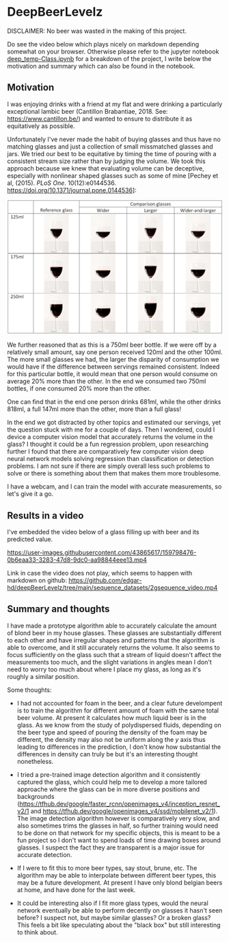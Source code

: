 # DeepBeerLevelz

DISCLAIMER: No beer was wasted in the making of this project.

Do see the video below which plays nicely on markdown depending somewhat on your browser.
Otherwise please refer to the jupyter notebook [deep_temp-Class.ipynb](deep_temp-Class.ipynb) for a breakdown of the project, I write below the motivation and summary which can also be found in the notebook.

## Motivation

I was enjoying drinks with a friend at my flat and were drinking a particularly exceptional lambic beer (Cantillon Brabantiae, 2018. See: https://www.cantillon.be/) and wanted to ensure to distribute it as equitatively as possible.

Unfortunately I've never made the habit of buying glasses and thus have no matching glasses and just a collection of small missmatched glasses and jars. We tried our best to be equitative by timing the time of pouring with a consistent stream size rather than by judging the volume. We took this approach because we knew that evaluating volume can be deceptive, especially with nonlinear shaped glasses such as some of mine [Pechey et al, (2015). *PLoS One*. 10(12):e0144536. https://doi.org/10.1371/journal.pone.0144536]:

<img src="notebook_images/wine_glasses.png" alt="Glasses_wine" style="width: 600px;"/>

We further reasoned that as this is a 750ml beer bottle. If we were off by a relatively small amount, say one person received 120ml and the other 100ml. The more small glasses we had, the larger the disparity of consumption we would have if the difference between servings remained consistent. Indeed for this particular bottle, it would mean that one person would consume on average 20% more than the other. In the end we consumed two 750ml bottles, if one consumed 20% more than the other. 

One can find that in the end one person drinks 681ml, while the other drinks 818ml, a full 147ml more than the other, more than a full glass!

In the end we got distracted by other topics and estimated our servings, yet the question stuck with me for a couple of days. Then I wondered, could I device a computer vision model that accurately returns the volume in the glass? I thought it could be a fun regression problem, upon researching further I found that there are comparatively few computer vision deep neural network models solving regression than classification or detection problems. I am not sure if there are simply overall less such problems to solve or there is something about them that makes them more troublesome.

I have a webcam, and I can train the model with accurate measurements, so let's give it a go.

## Results in a video
I've embedded the video below of a glass filling up with beer and its predicted value.

https://user-images.githubusercontent.com/43865617/159798476-0b6eaa33-3283-47d8-9dc0-aa98844eee13.mp4

Link in case the video does not play, which seems to happen with markdown on github: https://github.com/edgar-hd/deepBeerLevelz/tree/main/sequence_datasets/2gsequence_video.mp4

## Summary and thoughts
I have made a prototype algorithm able to accurately calculate the amount of blond beer in my house glasses. These glasses are substantially different to each other and have irregular shapes and patterns that the algorithm is able to overcome, and it still accurately returns the volume. It also seems to focus sufficiently on the glass such that a stream of liquid doesn't affect the measurements too much, and the slight variations in angles mean I don't need to worry too much about where I place my glass, as long as it's roughly a similar position.

Some thoughts:
- I had not accounted for foam in the beer, and a clear future develompent is to train the algorithm for different amount of foam with the same total beer volume. At present it calculates how much liquid beer is in the glass. As we know from the study of polydispersed fluids, depending on the beer type and speed of pouring the density of the foam may be different, the density may also not be uniform along the *y* axis thus leading to differences in the prediction, I don't know how substantial the differences in density can truly be but it's an interesting thought nonetheless.

- I tried a pre-trained image detection algorithm and it consistently captured the glass, which could help me to develop a more tailored approache where the glass can be in more diverse positions and backgrounds (https://tfhub.dev/google/faster_rcnn/openimages_v4/inception_resnet_v2/1 and https://tfhub.dev/google/openimages_v4/ssd/mobilenet_v2/1). The image detection algorithm however is comparatively very slow, and also sometimes trims the glasses in half, so further training would need to be done on that network for my specific objects, this is meant to be a fun project so I don't want to spend loads of time drawing boxes around glasses. I suspect the fact they are transparent is a major issue for accurate detection.

- If I were to fit this to more beer types, say stout, brune, etc. The algorithm may be able to interpolate between different beer types, this may be a future development. At present I have only blond belgian beers at home, and have done for the last week.

- It could be interesting also if I fit more glass types, would the neural network eventually be able to perform decently on glasses it hasn't seen before? I suspect not, but maybe similar glasses? Or a broken glass? This feels a bit like speculating about the "black box" but still interesting to think about.

